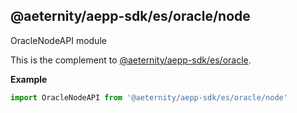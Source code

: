 <a id="module_@aeternity/aepp-sdk/es/oracle/node"></a>

## @aeternity/aepp-sdk/es/oracle/node
OracleNodeAPI module

This is the complement to [@aeternity/aepp-sdk/es/oracle](#module_@aeternity/aepp-sdk/es/oracle).

**Example**  
```js
import OracleNodeAPI from '@aeternity/aepp-sdk/es/oracle/node'
```

